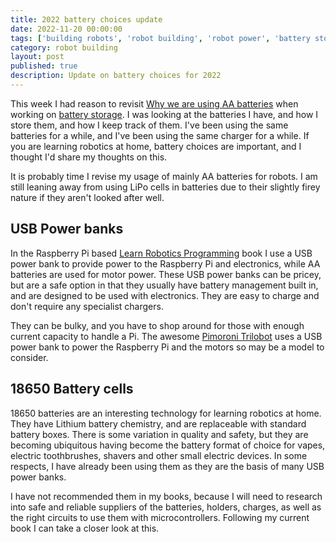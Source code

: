 ```yaml
---
title: 2022 battery choices update
date: 2022-11-20 00:00:00
tags: ['building robots', 'robot building', 'robot power', 'battery storage', 'learn robotics at home']
category: robot building
layout: post
published: true
description: Update on battery choices for 2022
---
```

This week I had reason to revisit [Why we are using AA batteries](/2013/03/28/why-are-we-using-aa-batteries) when working on [battery storage](/2022/11/19/battery-storage). I was looking at the batteries I have, and how I store them, and how I keep track of them. I've been using the same batteries for a while, and I've been using the same charger for a while. If you are learning robotics at home, battery choices are important, and I thought I'd share my thoughts on this.

It is probably time I revise my usage of mainly AA batteries for robots. I am still leaning away from using LiPo cells in batteries due to their slightly firey nature if they aren't looked after well.

## USB Power banks

In the Raspberry Pi based [Learn Robotics Programming](http://packt.live/2XccaKe) book I use a USB power bank to provide power to the Raspberry Pi and electronics, while AA batteries are used for motor power. These USB power banks can be pricey, but are a safe option in that they usually have battery management built in, and are designed to be used with electronics. They are easy to charge and don't require any specialist chargers.

They can be bulky, and you have to shop around for those with enough current capacity to handle a Pi. The awesome [Pimoroni Trilobot](https://shop.pimoroni.com/products/trilobot) uses a USB power bank to power the Raspberry Pi and the motors so may be a model to consider.

## 18650 Battery cells

18650 batteries are an interesting technology for learning robotics at home. They have Lithium battery chemistry, and are replaceable with standard battery boxes. There is some variation in quality and safety, but they are becoming ubiquitous having become the battery format of choice for vapes, electric toothbrushes, shavers and other small electric devices. In some respects, I have already been using them as they are the basis of many USB power banks.

I have not recommended them in my books, because I will need to research into safe and reliable suppliers of the batteries, holders, charges, as well as the right circuits to use them with microcontrollers. Following my current book I can take a closer look at this.
